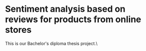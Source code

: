 # Sentiment analysis based on reviews for products from online stores

This is our Bachelor's diploma thesis project.\\

